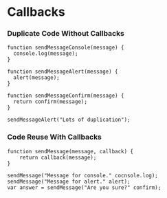 # Callbacks

### Duplicate Code Without Callbacks
```
function sendMessageConsole(message) {
  console.log(message);
}

function sendMessageAlert(message) {
  alert(message);
}

function sendMessageConfirm(message) {
  return confirm(message);
}

sendMessageAlert("Lots of duplication");
```

### Code Reuse With Callbacks
```
function sendMessage(message, callback) {
    return callback(message);
}

sendMessage("Message for console." cocnsole.log);
sendMessage("Message for alert." alert);
var answer = sendMessage("Are you sure?" confirm);
```
